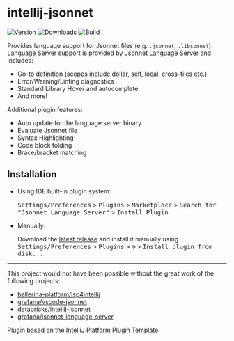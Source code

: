 # intellij-jsonnet 

[//]: # (![Build]&#40;https://github.com/zzehring/intellij-jsonnet/workflows/Build/badge.svg&#41;)
[![Version](https://img.shields.io/jetbrains/plugin/v/18752.svg)](https://plugins.jetbrains.com/plugin/18752)
[![Downloads](https://img.shields.io/jetbrains/plugin/d/18752.svg)](https://plugins.jetbrains.com/plugin/18752)
![Build](https://github.com/zzehring/intellij-jsonnet/workflows/Build/badge.svg)

<!-- Plugin description -->

Provides language support for Jsonnet files (e.g. `.jsonnet`, `.libsonnet`). Language Server support is provided by [Jsonnet Language Server](https://github.com/grafana/jsonnet-language-server) and includes:

- Go-to definition (scopes include dollar, self, local, cross-files etc.)
- Error/Warning/Linting diagnostics
- Standard Library Hover and autocomplete
- And more!


Additional plugin features:

- Auto update for the language server binary
- Evaluate Jsonnet file
- Syntax Highlighting
- Code block folding
- Brace/bracket matching

<!-- Plugin description end -->

## Installation

- Using IDE built-in plugin system:
  
  <kbd>Settings/Preferences</kbd> > <kbd>Plugins</kbd> > <kbd>Marketplace</kbd> > <kbd>Search for "Jsonnet Language Server"</kbd> >
  <kbd>Install Plugin</kbd>
  
- Manually:

  Download the [latest release](https://github.com/zzehring/intellij-jsonnet/releases/latest) and install it manually using
  <kbd>Settings/Preferences</kbd> > <kbd>Plugins</kbd> > <kbd>⚙️</kbd> > <kbd>Install plugin from disk...</kbd>


---
This project would not have been possible without the great work of the following projects:

- [ballerina-platform/lsp4intellij](https://github.com/ballerina-platform/lsp4intellij)
- [grafana/vscode-jsonnet](https://github.com/grafana/vscode-jsonnet)
- [databricks/intellij-jsonnet](https://github.com/databricks/intellij-jsonnet)
- [grafana/jsonnet-language-server](https://github.com/grafana/jsonnet-language-server)

Plugin based on the [IntelliJ Platform Plugin Template][template].

[template]: https://github.com/JetBrains/intellij-platform-plugin-template
